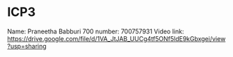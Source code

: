 # ICP3
Name: Praneetha Babburi
700 number: 700757931
Video link: 
https://drive.google.com/file/d/1VA_JtJAB_UUCg4tf5ONf5ldE9kGbxgei/view?usp=sharing
